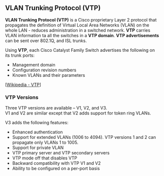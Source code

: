## VLAN Trunking Protocol (VTP)

**VLAN Trunking Protocol (VTP)** is a Cisco proprietary Layer 2 protocol that propagates the definition of Virtual Local Area Networks (VLAN) on the whole LAN - reduces administration in a switched network.
**VTP** carries VLAN information ta all the switches in a **VTP domain**.
**VTP advertisements** can be sent over 802.1Q, and ISL trunks.

Using **VTP**, each Cisco Catalyst Family Switch advertises the following on its trunk ports:

- Management domain
- Configuration revision numbers
- Known VLANs and their parameters

[[Wikipedia - VTP](https://en.wikipedia.org/wiki/VLAN_Trunking_Protocol)]

### VTP Versions

Three VTP versions are available – V1, V2, and V3.<br>
V1 and V2 are similar except that V2 adds support for token ring VLANs.<br>

V3 adds the following features:

- Enhanced authentication
- Support for extended VLANs (1006 to 4094). VTP versions 1 and 2 can propagate only VLANs 1 to 1005.
- Support for private VLAN
- VTP primary server and VTP secondary servers
- VTP mode off that disables VTP
- Backward compatibility with VTP V1 and V2
- Ability to be configured on a per-port basis
